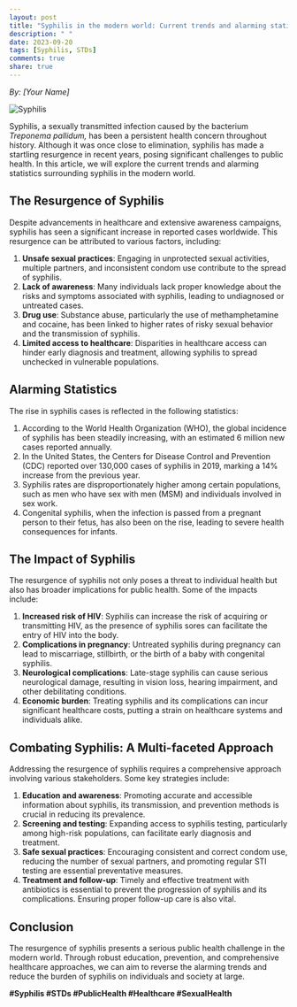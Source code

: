 ```yaml
---
layout: post
title: "Syphilis in the modern world: Current trends and alarming statistics"
description: " "
date: 2023-09-20
tags: [Syphilis, STDs]
comments: true
share: true
---
```


*By: [Your Name]*

![Syphilis](https://source.unsplash.com/1600x900/?disease)

Syphilis, a sexually transmitted infection caused by the bacterium *Treponema pallidum,* has been a persistent health concern throughout history. Although it was once close to elimination, syphilis has made a startling resurgence in recent years, posing significant challenges to public health. In this article, we will explore the current trends and alarming statistics surrounding syphilis in the modern world.

## The Resurgence of Syphilis

Despite advancements in healthcare and extensive awareness campaigns, syphilis has seen a significant increase in reported cases worldwide. This resurgence can be attributed to various factors, including:

1. **Unsafe sexual practices**: Engaging in unprotected sexual activities, multiple partners, and inconsistent condom use contribute to the spread of syphilis.
2. **Lack of awareness**: Many individuals lack proper knowledge about the risks and symptoms associated with syphilis, leading to undiagnosed or untreated cases.
3. **Drug use**: Substance abuse, particularly the use of methamphetamine and cocaine, has been linked to higher rates of risky sexual behavior and the transmission of syphilis.
4. **Limited access to healthcare**: Disparities in healthcare access can hinder early diagnosis and treatment, allowing syphilis to spread unchecked in vulnerable populations.

## Alarming Statistics

The rise in syphilis cases is reflected in the following statistics:

1. According to the World Health Organization (WHO), the global incidence of syphilis has been steadily increasing, with an estimated 6 million new cases reported annually.
2. In the United States, the Centers for Disease Control and Prevention (CDC) reported over 130,000 cases of syphilis in 2019, marking a 14% increase from the previous year.
3. Syphilis rates are disproportionately higher among certain populations, such as men who have sex with men (MSM) and individuals involved in sex work.
4. Congenital syphilis, when the infection is passed from a pregnant person to their fetus, has also been on the rise, leading to severe health consequences for infants.

## The Impact of Syphilis

The resurgence of syphilis not only poses a threat to individual health but also has broader implications for public health. Some of the impacts include:

1. **Increased risk of HIV**: Syphilis can increase the risk of acquiring or transmitting HIV, as the presence of syphilis sores can facilitate the entry of HIV into the body.
2. **Complications in pregnancy**: Untreated syphilis during pregnancy can lead to miscarriage, stillbirth, or the birth of a baby with congenital syphilis.
3. **Neurological complications**: Late-stage syphilis can cause serious neurological damage, resulting in vision loss, hearing impairment, and other debilitating conditions.
4. **Economic burden**: Treating syphilis and its complications can incur significant healthcare costs, putting a strain on healthcare systems and individuals alike.

## Combating Syphilis: A Multi-faceted Approach

Addressing the resurgence of syphilis requires a comprehensive approach involving various stakeholders. Some key strategies include:

1. **Education and awareness**: Promoting accurate and accessible information about syphilis, its transmission, and prevention methods is crucial in reducing its prevalence.
2. **Screening and testing**: Expanding access to syphilis testing, particularly among high-risk populations, can facilitate early diagnosis and treatment.
3. **Safe sexual practices**: Encouraging consistent and correct condom use, reducing the number of sexual partners, and promoting regular STI testing are essential preventative measures.
4. **Treatment and follow-up**: Timely and effective treatment with antibiotics is essential to prevent the progression of syphilis and its complications. Ensuring proper follow-up care is also vital.

## Conclusion

The resurgence of syphilis presents a serious public health challenge in the modern world. Through robust education, prevention, and comprehensive healthcare approaches, we can aim to reverse the alarming trends and reduce the burden of syphilis on individuals and society at large.

**#Syphilis #STDs #PublicHealth #Healthcare #SexualHealth**